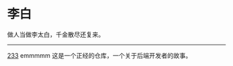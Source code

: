 # 李白
做人当做李太白，千金散尽还复来。  
*****
[233](http://pqjvqtwoe.bkt.clouddn.com/9358011-b73512f6674333e9.jpg)
emmmmm 这是一个正经的仓库，一个关于后端开发者的故事。

